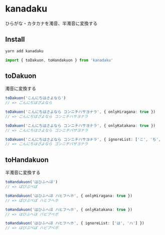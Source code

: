 # kanadaku

ひらがな・カタカナを濁音、半濁音に変換する

## Install

```bash
yarn add kanadaku
```

```ts
import { toDakuon, toHandakuon } from 'kanadaku'
```

## toDakuon

濁音に変換する

```ts
toDakuon('こんにちはさよなら')
// => ごんにぢばざよなら

toDakuon('こんにちはさよなら コンニチハサヨナラ', { onlyHiragana: true })
// => ごんにぢばざよなら コンニチハサヨナラ

toDakuon('こんにちはさよなら コンニチハサヨナラ', { onlyKatakana: true })
// => こんにちはさよなら ゴンニヂバザヨナラ

toDakuon('こんにちはさよなら コンニチハサヨナラ', { ignoreList: ['こ', 'ち', 'は'] })
// => こんにちはざよなら ゴンニヂバザヨナラ
```

## toHandakuon

半濁音に変換する

```ts
toHandakuon('はひふへほ')
// => ぱぴぷぺぽ

toHandakuon('はひふへほ ハヒフヘホ', { onlyHiragana: true })
// => ぱぴぷぺぽ ハヒフヘホ

toHandakuon('はひふへほ ハヒフヘホ', { onlyKatakana: true })
// => はひふへほ パピプペポ

toHandakuon('はひふへほ ハヒフヘホ', { ignoreList: ['は', 'ハ'] })
// => はぴぷぺぽ ハピプペポ
```
